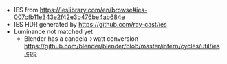 - IES from https://ieslibrary.com/en/browse#ies-007cfb11e343e2f42e3b476be4ab684e
- IES HDR generated by https://github.com/ray-cast/ies
- Luminance not matched yet
	- Blender has a candela->watt conversion https://github.com/blender/blender/blob/master/intern/cycles/util/ies.cpp